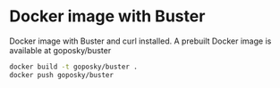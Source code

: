 # Docker image with Buster

Docker image with Buster and curl installed.
A prebuilt Docker image is available at goposky/buster

```bash
docker build -t goposky/buster .
docker push goposky/buster
```
